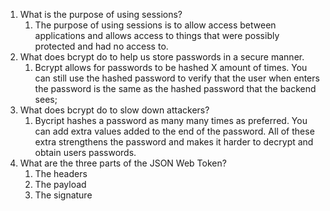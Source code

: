 1. What is the purpose of using sessions?
    1. The purpose of using sessions is to allow access between applications and allows access to things that were possibly protected and had no access to.
2. What does bcrypt do to help us store passwords in a secure manner.
    1. Bcrypt allows for passwords to be hashed X amount of times. You can still use the hashed password to verify that the user when enters the password is the same as the hashed password that the backend sees;
3. What does bcrypt do to slow down attackers?
    1. Bycript hashes a password as many many times as preferred. You can add extra values added to the end of the password. All of these extra strengthens the password and makes it harder to decrypt and obtain users passwords.
4. What are the three parts of the JSON Web Token?
    1. The headers
    2. The payload
    3. The signature 
